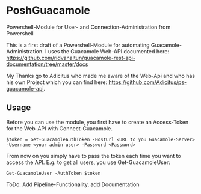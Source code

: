 # PoshGuacamole
Powershell-Module for User- and Connection-Administration from Powershell

This is a first draft of a Powershell-Module for automating Guacamole-Administration. I uses the Guacamole Web-API documented here:
https://github.com/ridvanaltun/guacamole-rest-api-documentation/tree/master/docs

My Thanks go to Adicitus who made me aware of the Web-Api and who has his own Project which you can find here: https://github.com/Adicitus/ps-guacamole-api.

## Usage 
Before you can use the module, you first have to create an Access-Token for the Web-API with Connect-Guacamole.

```
$token = Get-GuacamoleAuthToken -HostUrl <URL to you Guacamole-Server> -Username <your admin user> -Password <Password>
```

From now on you simply have to pass the token each time you want to access the API. E.g. to get all users, you use Get-GuacamoleUser:

```
Get-GuacamoleUser -AuthToken $token
```

ToDo: Add Pipeline-Functionality, add Documentation

